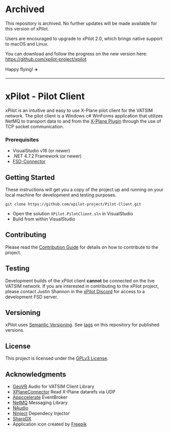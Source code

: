 # Archived

This repository is archived. No further updates will be made available for this version of xPilot. 

Users are encouraged to upgrade to xPilot 2.0, which brings native support to macOS and Linux. 

You can download and follow the progress on the new version here: https://github.com/xpilot-project/xpilot

Happy flying! ✈️

-----

# xPilot - Pilot Client

xPilot is an intuitive and easy to use X-Plane pilot client for the VATSIM network. The pilot client is a Windows c# WinForms application that utilizes NetMQ to transport data to and from the [X-Plane Plugin](https://github.com/xpilot-project/Plugin) through the use of TCP socket communication.

### Prerequisites 

* VisualStudio v16 (or newer)
* .NET 4.7.2 Framework (or newer)
* [FSD-Connector](https://github.com/xpilot-project/FSD-Connector)

## Getting Started

These instructions will get you a copy of the project up and running on your local machine for development and testing purposes.

`git clone https://github.com/xpilot-project/Pilot-Client.git`

* Open the solution `XPilot.PilotClient.sln` in VisualStudio
* Build from within VisualStudio

## Contributing

Please read the [Contribution Guide](CONTRIBUTING.md) for details on how to contribute to the project.

## Testing

Development builds of the xPilot client **cannot** be connected on the live VATSIM network. If you are interested in contributing to the xPilot project, please contact Justin Shannon in the [xPilot Discord](https://vats.im/xpilot-discord) for access to a development FSD server.

## Versioning

xPilot uses [Semantic Versioning](http://semver.org/). See [tags](https://github.com/xpilot-project/Pilot-Client/tags) on this repository for published versions.

## License

This project is licensed under the [GPLv3 License](LICENSE).

## Acknowledgments

* [GeoVR](https://github.com/macaba/GeoVR) Audio for VATSIM Client Library
* [XPlaneConnector](https://github.com/MaxFerretti/XPlaneConnector) Read X-Plane datarefs via UDP
* [Appccelerate](http://www.appccelerate.com/) EventBroker
* [NetMQ](https://github.com/zeromq/netmq) Messaging Library
* [NAudio](https://github.com/naudio/NAudio)
* [Ninject](https://github.com/ninject/Ninject) Dependecy Injector
* [SharpDX](http://sharpdx.org/)
* Application icon created by [Freepik](https://www.flaticon.com/authors/freepik)
